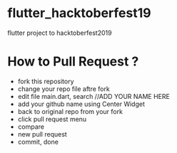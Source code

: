 # flutter_hacktoberfest19
flutter project to hacktoberfest2019

# How to Pull Request ?
- fork this repository
- change your repo file aftre fork
- edit file main.dart, search //ADD YOUR NAME HERE
- add your github name using Center Widget
- back to original repo from your fork
- click pull request menu
- compare
- new pull request
- commit, done
